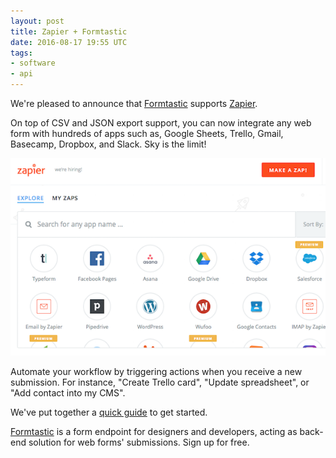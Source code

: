 ```yaml
---
layout: post
title: Zapier + Formtastic
date: 2016-08-17 19:55 UTC
tags:
- software
- api
---
```


We're pleased to announce that [Formtastic](https://formz.herokuapp.com) supports [Zapier](https://zapier.com).

On top of CSV and JSON export support, you can now integrate any web form with hundreds of apps such as, Google Sheets, Trello, Gmail, Basecamp, Dropbox, and Slack. Sky is the limit!

![Make a Zap](/assets/images/articles/zapier_make_a_zap.png)

Automate your workflow by triggering actions when you receive a new submission. For instance, "Create Trello card", "Update spreadsheet", or "Add contact into my CMS".

We've put together a [quick guide](https://formz.herokuapp.com/zapier) to get started.

[Formtastic](https://formz.herokuapp.com) is a form endpoint for designers and developers, acting as  back-end solution for web forms' submissions. Sign up for free.
